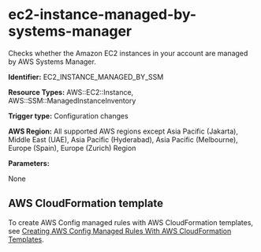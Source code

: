 # ec2\-instance\-managed\-by\-systems\-manager<a name="ec2-instance-managed-by-systems-manager"></a>

Checks whether the Amazon EC2 instances in your account are managed by AWS Systems Manager\. 

**Identifier:** EC2\_INSTANCE\_MANAGED\_BY\_SSM

**Resource Types:** AWS::EC2::Instance, AWS::SSM::ManagedInstanceInventory

**Trigger type:** Configuration changes

**AWS Region:** All supported AWS regions except Asia Pacific \(Jakarta\), Middle East \(UAE\), Asia Pacific \(Hyderabad\), Asia Pacific \(Melbourne\), Europe \(Spain\), Europe \(Zurich\) Region

**Parameters:**

None  

## AWS CloudFormation template<a name="w2aac12c33c15b9d197c17"></a>

To create AWS Config managed rules with AWS CloudFormation templates, see [Creating AWS Config Managed Rules With AWS CloudFormation Templates](aws-config-managed-rules-cloudformation-templates.md)\.